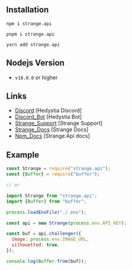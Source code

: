 ## Installation

```
npm i strange.api

pnpm i strange.api

yarn add strange.api
```

## Nodejs Version

- `v18.0.0` or higher

## Links

- [Discord](https://discord.gg/aXvuUpvRQs) [Hedystia Discord]
- [Discord_Bot](https://hedystia.com) [Hedystia Bot]
- [Strange_Support](https://discord.gg/Pt97u5MkAr) [Strange Support]
- [Strange_Docs](https://strangeapi.hostz.me/docs) [Strange Docs]
- [Npm_Docs](https://docs.hedystia.com/strange/start) [Strange.Api docs]

## Example

```js
const Strange = require("strange.api");
const {Buffer} = require("buffer");

// or

import Strange from "strange.api";
import {Buffer} from "buffer";

process.loadEnvFile("./.env");

const api = new Strange(process.env.API_KEY);

const buf = api.challenger({
  image: process.env.IMAGE_URL,
  silhouetted: true,
});

console.log(Buffer.from(buf));
```
